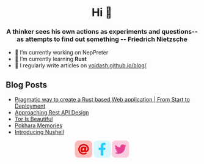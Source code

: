 <h1 align="center">Hi 👋</h1>
<h3 align="center">A thinker sees his own actions as experiments and questions--as attempts to find out something -- Friedrich Nietzsche</h3>

- 🔭 I’m currently working on NepPreter
- 🌱 I’m currently learning **Rust**
- 📝 I regularly write articles on [voidash.github.io/blog/](https://voidash.github.io/blog/)


<h2 align="left"> Blog Posts</h2>
 
<!-- BLOG-POST-LIST:START -->
- [Pragmatic way to create a Rust based Web application | From Start to Deployment](https://voidash.github.io/blog/posts/2023/rust-webapp/)
- [Approaching Rest API Design](https://voidash.github.io/blog/posts/2023/rest-api-design-handbook-summary/)
- [Tor Is Beautiful](https://voidash.github.io/blog/posts/2023/tor-is-beautiful/)
- [Pokhara Memories](https://voidash.github.io/blog/posts/2023/mustang-memories/)
- [Introducing Nushell](https://voidash.github.io/blog/posts/2022/introducing-nushell/)
<!-- BLOG-POST-LIST:END -->



<p align="center">
  <a target= "_blank" href="mailto:ashish.thapa477@gmail.com" alt="Mail"><img height='45' src="./icons/email.png"></a>
  <a target= "_blank" href="https://www.facebook.com/voidash" alt="Facebook"><img height='45' src="./icons/facebook.png"></a>
  <a target= "_blank" href="https://twitter.com/rifeash" alt="Twitter"><img height='45' src="./icons/twitter.png"></a>
</p>



